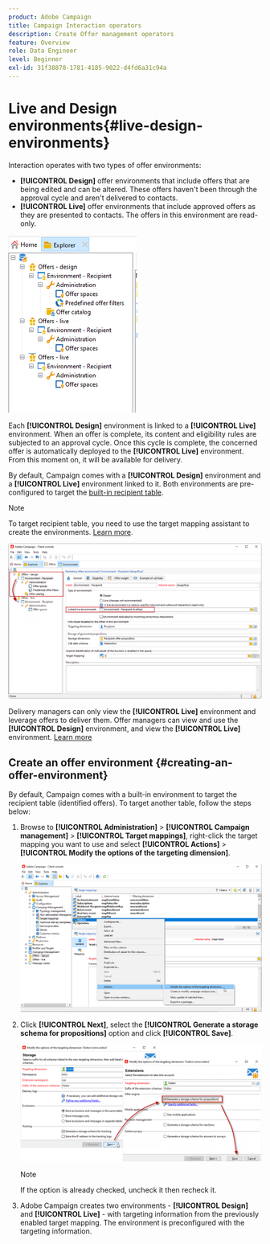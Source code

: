 ```yaml
---
product: Adobe Campaign
title: Campaign Interaction operators
description: Create Offer management operators
feature: Overview
role: Data Engineer
level: Beginner
exl-id: 31f38870-1781-4185-9022-d4fd6a31c94a
---
```

# Live and Design environments{#live-design-environments}

Interaction operates with two types of offer environments:

* **[!UICONTROL Design]** offer environments that include offers that are being edited and can be altered. These offers haven't been through the approval cycle and aren't delivered to contacts.
* **[!UICONTROL Live]** offer environments that include approved offers as they are presented to contacts. The offers in this environment are read-only.

![](assets/offer_environments_overview_001.png)

Each **[!UICONTROL Design]** environment is linked to a **[!UICONTROL Live]** environment. When an offer is complete, its content and eligibility rules are subjected to an approval cycle. Once this cycle is complete, the concerned offer is automatically deployed to the **[!UICONTROL Live]** environment. From this moment on, it will be available for delivery.

By default, Campaign comes with a **[!UICONTROL Design]** environment and a **[!UICONTROL Live]** environment linked to it. Both environments are pre-configured to target the [built-in recipient table](../dev/datamodel.md#ootb-profiles).

>[!NOTE]
>
>To target recipient table, you need to use the target mapping assistant to create the environments. [Learn more](#creating-an-offer-environment).

![](assets/offer_environments_overview_002.png)

Delivery managers can only view the **[!UICONTROL Live]** environment and leverage offers to deliver them. Offer managers can view and use the **[!UICONTROL Design]** environment, and view the **[!UICONTROL Live]** environment. [Learn more](interaction-operators.md)

## Create an offer environment {#creating-an-offer-environment}

By default, Campaign comes with a built-in environment to target the recipient table (identified offers). To target another table, follow the steps below:

1. Browse to **[!UICONTROL Administration]** > **[!UICONTROL Campaign management]** > **[!UICONTROL Target mappings]**, right-click the target mapping you want to use and select **[!UICONTROL Actions]** > **[!UICONTROL Modify the options of the targeting dimension]**.

   ![](assets/offer_env_anonymous_001.png)

1. Click **[!UICONTROL Next]**, select the **[!UICONTROL Generate a storage schema for propositions]** option and click **[!UICONTROL Save]**.

   ![](assets/offer_env_anonymous_002.png)

   >[!NOTE]
   >
   >If the option is already checked, uncheck it then recheck it.

1. Adobe Campaign creates two environments - **[!UICONTROL Design]** and **[!UICONTROL Live]** - with targeting information from the previously enabled target mapping. The environment is preconfigured with the targeting information.
